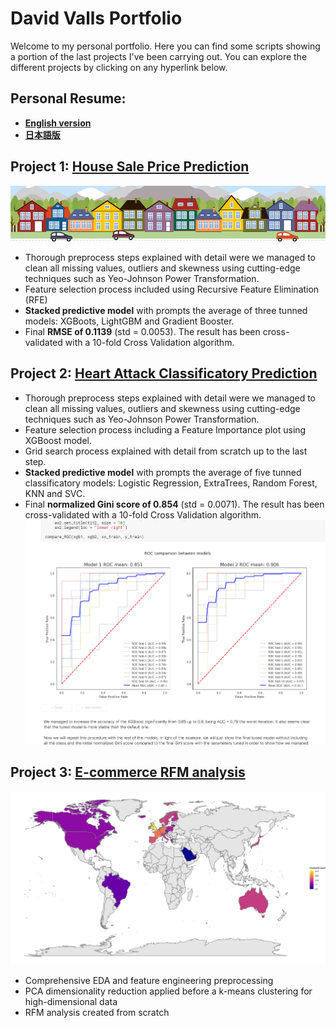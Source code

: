 # David Valls Portfolio
Welcome to my personal portfolio. Here you can find some scripts showing a portion of the last projects I've been carrying out. 
You can explore the different projects by clicking on any hyperlink below.

## Personal Resume:
* [**English version**](https://github.com/dvallslanaquera/python_projects/blob/master/images/David%20Valls%20Lan%C3%A0quera%20-%20Resume.pdf)
* [**日本語版**](https://github.com/dvallslanaquera/python_projects/blob/master/images/%E5%B1%A5%E6%AD%B4%E6%9B%B8%20-%20David%20Valls.pdf)

## Project 1: [House Sale Price Prediction](https://github.com/dvallslanaquera/house_sale_prediction/blob/master/House%20Prices%20(definitive%20edition).ipynb)
![](https://github.com/dvallslanaquera/python_projects/blob/master/images/housesbanner.png)
* Thorough preprocess steps explained with detail were we managed to clean all missing values, outliers and skewness using cutting-edge techniques such as Yeo-Johnson Power Transformation.
* Feature selection process included using Recursive Feature Elimination (RFE)
* **Stacked predictive model** with prompts the average of three tunned models: XGBoots, LightGBM and Gradient Booster.
* Final **RMSE of 0.1139** (std = 0.0053). The result has been cross-validated with a 10-fold Cross Validation algorithm.  

## Project 2: [Heart Attack Classificatory Prediction](https://github.com/dvallslanaquera/heart_condition_classification/blob/master/Heart%20Attack%20Chance.ipynb)
* Thorough preprocess steps explained with detail were we managed to clean all missing values, outliers and skewness using cutting-edge techniques such as Yeo-Johnson Power Transformation.
* Feature selection process including a Feature Importance plot using XGBoost model. 
* Grid search process explained with detail from scratch up to the last step. 
* **Stacked predictive model** with prompts the average of five tunned classificatory models: Logistic Regression, ExtraTrees, Random Forest, KNN and SVC.
* Final **normalized Gini score of 0.854** (std = 0.0071). The result has been cross-validated with a 10-fold Cross Validation algorithm.  
![](https://github.com/dvallslanaquera/resume_davidvallslanaquera/blob/master/images/auc.jpeg)

## Project 3: [E-commerce RFM analysis](https://github.com/dvallslanaquera/ecommerce_rfm/blob/master/e-commerce-clustering-rfm-analysis.ipynb)
![](https://github.com/dvallslanaquera/python_projects/blob/master/images/worldmappng.png)
* Comprehensive EDA and feature engineering preprocessing
* PCA dimensionality reduction applied before a k-means clustering for high-dimensional data
* RFM analysis created from scratch
